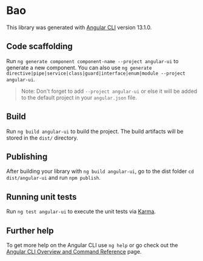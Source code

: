 # Bao

This library was generated with [Angular CLI](https://github.com/angular/angular-cli) version 13.1.0.

## Code scaffolding

Run `ng generate component component-name --project angular-ui` to generate a new component. You can also use `ng generate directive|pipe|service|class|guard|interface|enum|module --project angular-ui`.

> Note: Don't forget to add `--project angular-ui` or else it will be added to the default project in your `angular.json` file.

## Build

Run `ng build angular-ui` to build the project. The build artifacts will be stored in the `dist/` directory.

## Publishing

After building your library with `ng build angular-ui`, go to the dist folder `cd dist/angular-ui` and run `npm publish`.

## Running unit tests

Run `ng test angular-ui` to execute the unit tests via [Karma](https://karma-runner.github.io).

## Further help

To get more help on the Angular CLI use `ng help` or go check out the [Angular CLI Overview and Command Reference](https://angular.io/cli) page.
